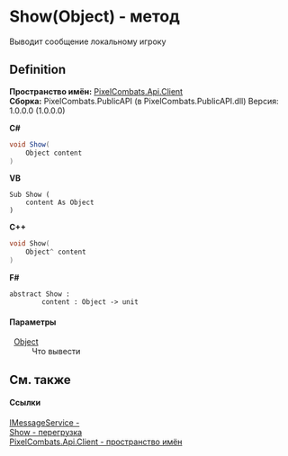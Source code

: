 # Show(Object) - метод


Выводит сообщение локальному игроку



## Definition
**Пространство имён:** <a href="0bc5bced-b862-6ec1-859b-5f3a1a1a4e37">PixelCombats.Api.Client</a>  
**Сборка:** PixelCombats.PublicAPI (в PixelCombats.PublicAPI.dll) Версия: 1.0.0.0 (1.0.0.0)

**C#**
``` C#
void Show(
	Object content
)
```
**VB**
``` VB
Sub Show ( 
	content As Object
)
```
**C++**
``` C++
void Show(
	Object^ content
)
```
**F#**
``` F#
abstract Show : 
        content : Object -> unit 
```



#### Параметры
<dl><dt>  <a href="https://learn.microsoft.com/dotnet/api/system.object" target="_blank" rel="noopener noreferrer">Object</a></dt><dd>Что вывести</dd></dl>

## См. также


#### Ссылки
<a href="a247824a-d21f-50a0-84c1-5649f849f272">IMessageService - </a>  
<a href="8fad6e3c-9aec-c890-fb1d-5b156802df2c">Show - перегрузка</a>  
<a href="0bc5bced-b862-6ec1-859b-5f3a1a1a4e37">PixelCombats.Api.Client - пространство имён</a>  
